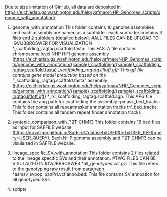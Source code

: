 Due to size limitation of GitHub, all data are deposited in https://eichlerlab.gs.washington.edu/help/yafmao/NHP_Genomes_scripts/genome_with_annotation/
1. genome_with_annotation
This folder contains 16 genome assemblies and each assembly are named as a subfolder. each subfolder contains 3 files and 2 sufolders (detailed below).
	#ALL FILES CAN BE UPLOAD TO IGV/JBBROSWER FOR VISUALIZATION
	*_scaffolding_ragtag.scaffold.fasta: This FASTA file contains chromosome level NHP HiFi genome assembly (https://eichlerlab.gs.washington.edu/help/yafmao/NHP_Genomes_scripts/genome_with_annotation/{sample}_scaffolding/{sample}_scaffolding_ragtag.scaffold.fasta)
	*_scaffolding_ragtag.liftoff.gff: This gff file contains gene model prediction based on the "*_scaffolding_ragtag.scaffold.fasta" assembly (https://eichlerlab.gs.washington.edu/help/yafmao/NHP_Genomes_scripts/genome_with_annotation/{sample}_scaffolding/{sample}_scaffolding_ragtag.liftoff.gff) 
	*_h1_scaffolding_ragtag.scaffold.agp: This APG file contains the apg path for scaffolding the assembly
	rpmask_bed_tracks: This folder contains all repeatmasker annotation tracks
	trf_bed_tracks: This folder contains all tandem repeat finder annotation tracks
2. syntenic_comparison_with_T2T-CHM13
This folder contains 16 bed files as input for SAFFILE website (https://mrvollger.github.io/SafFire/#dataset=USER&ref=USER_REF&query=USER_QUERY).
Each NHP genome assembly and T2T-CHM13 can be visulaized in SAFFILE website.

3. lineage_specific_SV_with_annotation
This folder contains 2 files related to the lineage specific SVs and their annotation.
	#TWO FILES CAN BE VISULAIZED IN IGV/JBBROSWER
	*all_genotypes.vcf.gz: This file refers to the genotyping raw result from paragraph
	*asmsv_svpop_panPri.vcf.anno.bed: This file contains SV annoation for all genotyped SVs
4. scripts
